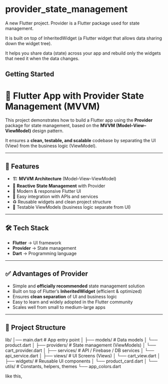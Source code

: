 # provider_state_management

A new Flutter project.
Provider is a Flutter package used for state management.

It is built on top of InheritedWidget (a Flutter widget that allows data sharing down the widget tree).

It helps you share data (state) across your app and rebuild only the widgets that need it when the data changes.

## Getting Started
# 🚀 Flutter App with Provider State Management (MVVM)

This project demonstrates how to build a Flutter app using the **Provider** package for state management, based on the **MVVM (Model–View–ViewModel)** design pattern.  

It ensures a **clean, testable, and scalable** codebase by separating the UI (View) from the business logic (ViewModel).

---

## 📌 Features
- 🏗️ **MVVM Architecture** (Model–View–ViewModel)  
- 🔄 **Reactive State Management** with Provider  
- 📱 Modern & responsive Flutter UI  
- 📡 Easy integration with APIs and services  
- ♻️ Reusable widgets and clean project structure  
- 🧪 Testable ViewModels (business logic separate from UI)  

---

## 🛠️ Tech Stack
- **Flutter** → UI framework  
- **Provider** → State management  
- **Dart** → Programming language  

---

## ✅ Advantages of Provider
- Simple and **officially recommended** state management solution  
- Built on top of Flutter’s **InheritedWidget** (efficient & optimized)  
- Ensures **clean separation** of UI and business logic  
- Easy to learn and widely adopted in the Flutter community  
- Scales well from small to medium-large apps  

---

## 📂 Project Structure
lib/
│── main.dart # App entry point
│
├── models/ # Data models
│ └── product.dart
│
├── providers/ # State management (ViewModels)
│ └── cart_provider.dart
│
├── services/ # API / Firebase / DB services
│ └── api_service.dart
│
├── views/ # UI Screens (Views)
│ └── cart_view.dart
│
├── widgets/ # Reusable UI components
│ └── product_card.dart
│
└── utils/ # Constants, helpers, themes
└── app_colors.dart

  like this,
